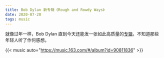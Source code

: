 ```yaml
---
title: Bob Dylan 新专辑《Rough and Rowdy Ways》
date: 2020-07-20
tags: music
---
```


就像过年一样，Bob Dylan 直到今天还能发一张如此高质量的[专辑](https://music.163.com/#/album?id=90811836)，不知道那些年轻人听了作何感想。

{{< music auto="https://music.163.com/#/album?id=90811836" >}}